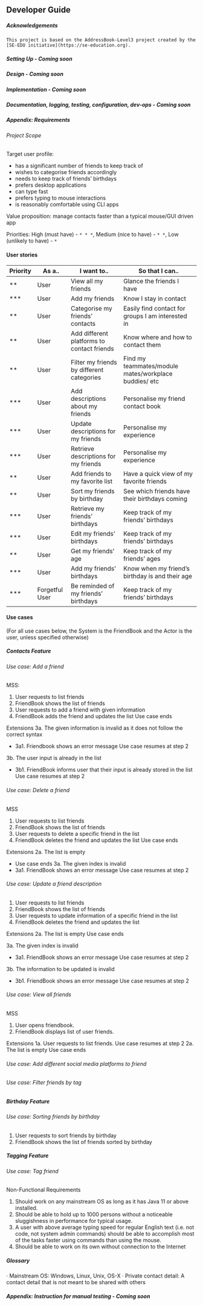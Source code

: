 ## Developer Guide
##### Acknowledgements
`This project is based on the AddressBook-Level3 project created by the [SE-EDU initiative](https://se-education.org).`
##### Setting Up - Coming soon

##### Design - Coming soon

##### Implementation - Coming soon

##### Documentation, logging, testing, configuration, dev-ops - Coming soon

##### Appendix: Requirements

###### Project Scope
Target user profile:
- has a significant number of friends to keep track of
- wishes to categorise friends accordingly
- needs to keep track of friends’ birthdays
- prefers desktop applications
- can type fast
- prefers typing to mouse interactions
- is reasonably comfortable using CLI apps

Value proposition: manage contacts faster than a typical mouse/GUI driven app

Priorities: High (must have) - `* * *`, Medium (nice to have) - `* *`, Low (unlikely to have) - `*`
#### User stories
Priority | As a.. | I want to.. | So that I can..
----------|--------|-------------|-----------
**|User|View all my friends|Glance the friends I have
***|User|Add my friends|Know I stay in contact
**|User|Categorise my friends’ contacts|Easily find contact for groups I am interested in
|**|User|Add different platforms to contact friends|Know where and how to contact them
|**|User|Filter my friends by different categories|Find my teammates/module mates/workplace buddies/ etc
|***|User|Add descriptions about my friends|Personalise my friend contact book
|***|User|Update descriptions for my friends|Personalise my experience
|***|User|Retrieve descriptions for my friends|Personalise my experience
|**|User|Add friends to my favorite list|Have a quick view of my favorite friends
|**|User|Sort my friends by birthday|See which friends have their birthdays coming
|***|User|Retrieve my friends’ birthdays|Keep track of my friends’ birthdays
|***|User|Edit my friends’ birthdays|Keep track of my friends’ birthdays
|**|User|Get my friends’ age|Keep track of my friends’ ages
|***|User|Add my friends’ birthdays|Know when my friend’s birthday is and their age
|***|Forgetful User|Be reminded of my friends’ birthdays|Keep track of my friends’ birthdays

#### Use cases
(For all use cases below, the System is the FriendBook and the Actor is the user, unless specified otherwise)
##### Contacts Feature
###### Use case: Add a friend
MSS:
1. User requests to list friends
2. FriendBook shows the list of friends
3. User requests to add a friend with given information
4. FriendBook adds the friend and updates the list
Use case ends

Extensions
3a. The given information is invalid as it does not follow the correct syntax
- 3a1. Friendbook shows an error message
 Use case resumes at step 2

 3b. The user input is already in the list
-   3b1. FriendBook informs user that their input is already stored in the list
Use case resumes at step 2

###### Use case: Delete a friend
MSS
1. User requests to list friends
2. FriendBook shows the list of friends
3. User requests to delete a specific friend in the list
4. FriendBook deletes the friend and updates the list
Use case ends

Extensions
2a. The list is empty
- Use case ends
3a. The given index is invalid
- 3a1. FriendBook shows an error message
Use case resumes at step 2

###### Use case: Update a friend description
1. User requests to list friends
2. FriendBook shows the list of friends
3. User requests to update information of a specific friend in the list
4. FriendBook deletes the friend and updates the list

Extensions
2a. The list is empty
 Use case ends

3a. The given index is invalid
-  3a1. FriendBook shows an error message
 Use case resumes at step 2

 3b. The information to be updated is invalid
-  3b1. FriendBook shows an error message
Use case resumes at step 2

###### Use case: View all friends
MSS
1. User opens friendbook.
2. FriendBook displays list of user friends.

Extensions
1a. User requests to list friends.
Use case resumes at step 2 
2a. The list is empty
 Use case ends

###### Use case: Add different social media platforms to friend
###### Use case: Filter friends by tag
##### Birthday Feature
###### Use case: Sorting friends by birthday
1. User requests to sort friends by birthday
2. FriendBook shows the list of friends sorted by birthday

##### Tagging Feature
###### Use case: Tag friend

Non-Functional Requirements
1. Should work on any mainstream OS as long as it has Java 11 or above installed.
2. Should be able to hold up to 1000 persons without a noticeable sluggishness in performance for typical usage.
3. A user with above average typing speed for regular English text (i.e. not code, not system admin commands) should be able to accomplish most of the tasks faster using commands than using the mouse.
4. Should be able to work on its own without connection to the Internet

##### Glossary
· Mainstream OS: Windows, Linux, Unix, OS-X
· Private contact detail: A contact detail that is not meant to be shared with others

##### Appendix: Instruction for manual testing - Coming soon
